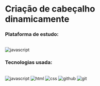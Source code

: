 # Criação de cabeçalho dinamicamente
### Plataforma de estudo:
<div style="display: inline-block"><br/>
<img align="center" alt="javascript" src="https://img.shields.io/badge/Udemy-EC5252?style=for-the-badge&logo=Udemy&logoColor=white"/>
</div>

### Tecnologias usada:
<div style="display: inline-block"><br/>
<img align="center" alt="javascript" src="https://img.shields.io/badge/JavaScript-F7DF1E?style=for-the-badge&logo=javascript&logoColor=black"/>
<img align="center" alt="html" src="https://img.shields.io/badge/HTML5-E34F26?style=for-the-badge&logo=html5&logoColor=white"/>
<img align="center" alt="css" src="https://img.shields.io/badge/CSS3-1572B6?style=for-the-badge&logo=css3&logoColor=white"/>
<img align="center" alt="github" src="https://img.shields.io/badge/GitHub-100000?style=for-the-badge&logo=github&logoColor=white"/>
<img align="center" alt="git" src="https://img.shields.io/badge/GIT-E44C30?style=for-the-badge&logo=git&logoColor=white"/>
</div>
